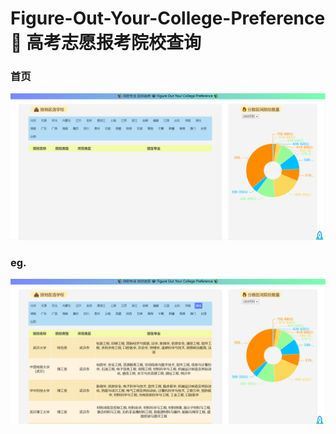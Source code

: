 # Figure-Out-Your-College-Preference <br/>📢 高考志愿报考院校查询

### 首页 
![首页](https://github.com/Vitap7/Figure-Out-Your-College-Preference/blob/master/img/index.png)
### eg. 
![eg.湖北院校](https://github.com/Vitap7/Figure-Out-Your-College-Preference/blob/master/img/hubei.png)
